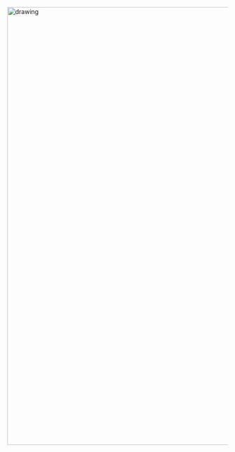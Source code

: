 [<img src="https://user-images.githubusercontent.com/57723790/69011792-03da6e80-094d-11ea-9b0f-3a5ad0b559fe.png" alt="drawing" width="1000"/>](https://github.com/ElianaWassermann/CVenglish/files/3855949/ASAHO2013.pdf)
